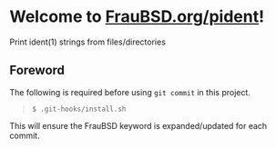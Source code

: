 [//]: # ($FrauBSD: pident/README.md 2018-11-08 17:03:54 -0800 freebsdfrau $)

# Welcome to [FrauBSD.org/pident](https://fraubsd.org/pident)!

Print ident(1) strings from files/directories

## Foreword

The following is required before using `git commit` in this project.

> `$ .git-hooks/install.sh`

This will ensure the FrauBSD keyword is expanded/updated for each commit.

